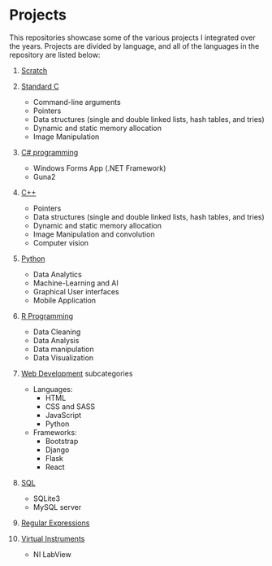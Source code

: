 # Projects

This repositories showcase some of the various projects I integrated over the years. Projects are divided by language, and all of the languages in the repository are listed below:

1. [Scratch](Scratch)

2. [Standard C](C)

   - Command-line arguments
   - Pointers
   - Data structures (single and double linked lists, hash tables, and tries)
   - Dynamic and static memory allocation
   - Image Manipulation

3. [C# programming](C#)

   - Windows Forms App (.NET Framework)
   - Guna2

4. [C++](C++)

   - Pointers
   - Data structures (single and double linked lists, hash tables, and tries)
   - Dynamic and static memory allocation
   - Image Manipulation and convolution
   - Computer vision

5. [Python](Python)

   - Data Analytics
   - Machine-Learning and AI
   - Graphical User interfaces
   - Mobile Application
  
6. [R Programming](R)

   - Data Cleaning
   - Data Analysis
   - Data manipulation
   - Data Visualization

7. [Web Development](Web%20Development)
subcategories
    - Languages:
      - HTML
      - CSS and SASS
      - JavaScript
      - Python
    - Frameworks:
      - Bootstrap
      - Django
      - Flask
      - React

8. [SQL](SQL)

   - SQLite3
   - MySQL server

9. [Regular Expressions](Regular%20Expressions)

10. [Virtual Instruments](Virtual%20Instruments)

    - NI LabView
